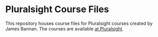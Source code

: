 # Pluralsight Course Files

This repository houses course files for Pluralsight courses created by James Bannan.
The courses are available [at Pluralsight](https://www.pluralsight.com/authors/james-bannan "Pluralsight").
